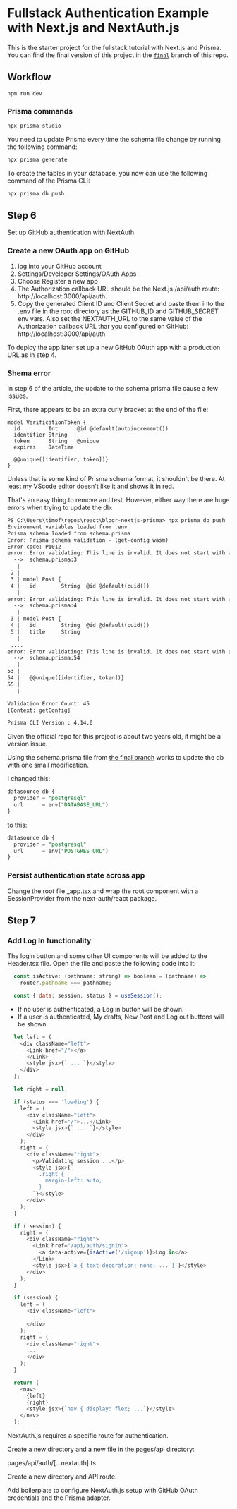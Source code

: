 # Fullstack Authentication Example with Next.js and NextAuth.js

This is the starter project for the fullstack tutorial with Next.js and Prisma. You can find the final version of this project in the [`final`](https://github.com/prisma/blogr-nextjs-prisma/tree/final) branch of this repo.

## Workflow

```shell
npm run dev
```

### Prisma commands

```txt
npx prisma studio
```

You need to update Prisma every time the schema file change by running the following command:

```txt
npx prisma generate
```

To create the tables in your database, you now can use the following command of the Prisma CLI:

```txt
npx prisma db push
```

## Step 6

Set up GitHub authentication with NextAuth.

### Create a new OAuth app on GitHub

1. log into your GitHub account
2. Settings/Developer Settings/OAuth Apps
3. Choose Register a new app
4. The Authorization callback URL should be the Next.js /api/auth route: http://localhost:3000/api/auth.
5. Copy the generated Client ID and Client Secret and paste them into the .env file in the root directory as the GITHUB_ID and GITHUB_SECRET env vars. Also set the NEXTAUTH_URL to the same value of the Authorization callback URL thar you configured on GitHub: http://localhost:3000/api/auth

To deploy the app later set up a new GitHub OAuth app with a production URL as in step 4.

### Shema error

In step 6 of the article, the update to the schema.prisma file cause a few issues.

First, there appears to be an extra curly bracket at the end of the file:

```prisma
model VerificationToken {
  id         Int      @id @default(autoincrement())
  identifier String
  token      String   @unique
  expires    DateTime

  @@unique([identifier, token])}
}
```

Unless that is some kind of Prisma schema format, it shouldn't be there.  At least my VScode editor doesn't like it and shows it in red.

That's an easy thing to remove and test.  However, either way there are huge errors when trying to update the db:

```txt
PS C:\Users\timof\repos\react\blogr-nextjs-prisma> npx prisma db push
Environment variables loaded from .env
Prisma schema loaded from schema.prisma
Error: Prisma schema validation - (get-config wasm)
Error code: P1012
error: Error validating: This line is invalid. It does not start with any known Prisma schema keyword.
  -->  schema.prisma:3
   | 
 2 | 
 3 | model Post {
 4 |   id        String  @id @default(cuid())
   | 
error: Error validating: This line is invalid. It does not start with any known Prisma schema keyword.
  -->  schema.prisma:4
   | 
 3 | model Post {
 4 |   id        String  @id @default(cuid())
 5 |   title     String
   | 
 .... 
error: Error validating: This line is invalid. It does not start with any known Prisma schema keyword.
  -->  schema.prisma:54
   | 
53 | 
54 |   @@unique([identifier, token])}
55 | 
   | 

Validation Error Count: 45
[Context: getConfig]

Prisma CLI Version : 4.14.0
```

Given the official repo for this project is about two years old, it might be a version issue.

Using the schema.prisma file from [the final branch](https://github.com/prisma/blogr-nextjs-prisma/blob/final/prisma/schema.prisma) works to update the db with one small modification.

I changed this:

```sql
datasource db {
  provider = "postgresql"
  url      = env("DATABASE_URL")
}
```

to this:

```sql
datasource db {
  provider = "postgresql"
  url      = env("POSTGRES_URL")
}
```

### Persist authentication state across app

Change the root file _app.tsx and wrap the root component with a SessionProvider from the next-auth/react package.

## Step 7

### Add Log In functionality

The login button and some other UI components will be added to the Header.tsx file. Open the file and paste the following code into it:

```js
  const isActive: (pathname: string) => boolean = (pathname) =>
    router.pathname === pathname;

  const { data: session, status } = useSession();
```

- If no user is authenticated, a Log in button will be shown.
- If a user is authenticated, My drafts, New Post and Log out buttons will be shown.

```js
  let left = (
    <div className="left">
      <Link href="/"></a>
      </Link>
      <style jsx>{` ... `}</style>
    </div>
  );

  let right = null;

  if (status === 'loading') {
    left = (
      <div className="left">
        <Link href="/">...</Link>
        <style jsx>{` ... `}</style>
      </div>
    );
    right = (
      <div className="right">
        <p>Validating session ...</p>
        <style jsx>{`
          .right {
            margin-left: auto;
          }
        `}</style>
      </div>
    );
  }

  if (!session) {
    right = (
      <div className="right">
        <Link href="/api/auth/signin">
          <a data-active={isActive('/signup')}>Log in</a>
        </Link>
        <style jsx>{`a { text-decoration: none; ... }`}</style>
      </div>
    );
  }

  if (session) {
    left = (
      <div className="left">
        ...
      </div>
    );
    right = (
      <div className="right">
      ...
      </div>
    );
  }

  return (
    <nav>
      {left}
      {right}
      <style jsx>{`nav { display: flex; ...`}</style>
    </nav>
  );
```

NextAuth.js requires a specific route for authentication.

Create a new directory and a new file in the pages/api directory:

pages/api/auth/[...nextauth].ts

Create a new directory and API route.

Add boilerplate to configure NextAuth.js setup with GitHub OAuth credentials and the Prisma adapter.
